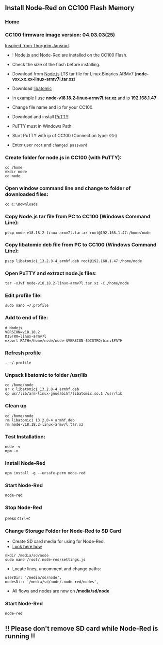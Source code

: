 ## Install Node-Red on CC100 Flash Memory

### [Home](README.md)

### CC100 firmware image version: 04.03.03(25)
[Inspired from Thorgrim Jansrud](https://github.com/thorgrimjansrud/node.js-on-wago-device).

- ! Node.js and Node-Red are installed on the CC100 Flash.
- Check the size of the flash before installing.
- Download from [Node.js](https://nodejs.org/de/download) LTS tar file for Linux Binaries ARMv7 (**node-vxx.xx.xx-linux-armv7l.tar.xz**)
- Download [libatomic](http://ftp.de.debian.org/debian/pool/main/g/gcc-13/libatomic1_13.2.0-4_armhf.deb)

- In example I use **node-v18.18.2-linux-armv7l.tar.xz** and ip **192.168.1.47**
- Change file name and ip for your CC100.
- Download and install [PuTTY](https://www.chiark.greenend.org.uk/~sgtatham/putty/latest.html).
- PuTTY must in Windows Path.
- Start PuTTY with ip of CC100 (Connection type: `SSH`)
- Enter user `root` and `changed password`
### Create folder for node.js in CC100 (with PuTTY):
```
cd /home
mkdir node
cd node
```
### Open window command line and change to folder of downloaded files:
```
cd C:\Downloads
```
### Copy Node.js tar file from PC to CC100 (Windows Command Line):
```
pscp node-v18.18.2-linux-armv7l.tar.xz root@192.168.1.47:/home/node
```
### Copy libatomic deb file from PC to CC100 (Windows Command Line):
```
pscp libatomic1_13.2.0-4_armhf.deb root@192.168.1.47:/home/node
```
### Open PuTTY and extract node.js files:
```
tar -xJvf node-v18.18.2-linux-armv7l.tar.xz -C /home/node
```
### Edit profile file:
```
sudo nano ~/.profile
```
### Add to end of file:
```
# Nodejs
VERSION=v18.18.2
DISTRO=linux-armv7l
export PATH=/home/node/node-$VERSION-$DISTRO/bin:$PATH
```
### Refresh profile
```
. ~/.profile
 ```
### Unpack libatomic to folder **/usr/lib**
```
cd /home/node
ar x libatomic1_13.2.0-4_armhf.deb
cp usr/lib/arm-linux-gnueabihf/libatomic.so.1 /usr/lib
```
### Clean up
```
cd /home/node
rm libatomic1_13.2.0-4_armhf.deb
rm node-v18.18.2-linux-armv7l.tar.xz 
```
### Test Installation:
```
node -v
npm -v
```
### Install Node-Red
```
npm install -g --unsafe-perm node-red
```
### Start Node-Red
```
node-red
```
### Stop Node-Red<br>
press `Ctrl+C`

### Change Storage Folder for Node-Red to SD Card
- Create SD card media for using for Node-Red.
- [Look here how](InstallNodeRedDocker.md)
```
mkdir /media/sd/node
sudo nano /root/.node-red/settings.js
```
- Locate lines, uncomment and change paths:
```
userDir: '/media/sd/node',
nodesDir: '/media/sd/node/.node-red/nodes',
```
- All flows and nodes are now on **/media/sd/node**

### Start Node-Red
```
node-red
```
## !! Please don't remove SD card while Node-Red is running !!
